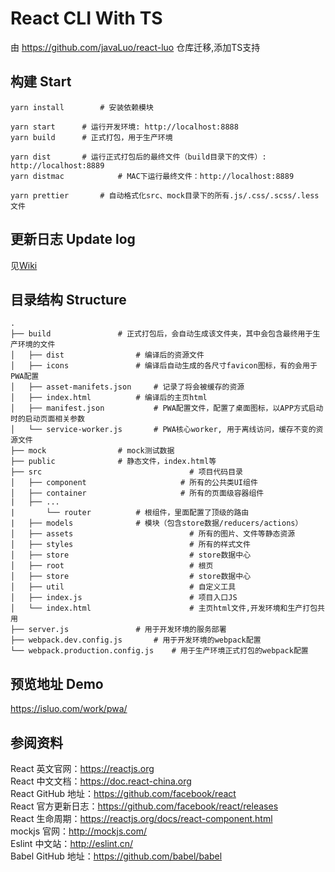# React CLI With TS

由 https://github.com/javaLuo/react-luo 仓库迁移,添加TS支持

## 构建 Start

```
yarn install		# 安装依赖模块

yarn start		# 运行开发环境: http://localhost:8888
yarn build		# 正式打包，用于生产环境

yarn dist		# 运行正式打包后的最终文件（build目录下的文件）: http://localhost:8889
yarn distmac	        # MAC下运行最终文件：http://localhost:8889

yarn prettier		# 自动格式化src、mock目录下的所有.js/.css/.scss/.less文件
```

## 更新日志 Update log

见<a href="https://github.com/javaLuo/react-luo/wiki/%E6%9B%B4%E6%96%B0%E6%97%A5%E5%BF%97" target="_blank">Wiki</a>

## 目录结构 Structure

```
.
├── build				# 正式打包后，会自动生成该文件夹，其中会包含最终用于生产环境的文件
│   ├── dist				# 编译后的资源文件
│   ├── icons				# 编译后自动生成的各尺寸favicon图标，有的会用于PWA配置
│   ├── asset-manifets.json		# 记录了将会被缓存的资源
│   ├── index.html			# 编译后的主页html
│   ├── manifest.json			# PWA配置文件，配置了桌面图标，以APP方式启动时的启动页面相关参数
│   └── service-worker.js		# PWA核心worker, 用于离线访问，缓存不变的资源文件
├── mock				# mock测试数据
├── public				# 静态文件，index.html等
├── src                                 # 项目代码目录
│   ├── component                     # 所有的公共类UI组件
│   ├── container                     # 所有的页面级容器组件
|	├── ...
|   	└── router			# 根组件，里面配置了顶级的路由
|   ├── models				# 模块（包含store数据/reducers/actions）
│   ├── assets                          # 所有的图片、文件等静态资源
│   ├── styles                          # 所有的样式文件
│   ├── store                           # store数据中心
│   ├── root                            # 根页
│   ├── store                           # store数据中心
│   ├── util                            # 自定义工具
│   ├── index.js                        # 项目入口JS
│   └── index.html                      # 主页html文件,开发环境和生产打包共用
├── server.js				# 用于开发环境的服务部署
├── webpack.dev.config.js		# 用于开发环境的webpack配置
└── webpack.production.config.js	# 用于生产环境正式打包的webpack配置
```

## 预览地址 Demo

https://isluo.com/work/pwa/

## 参阅资料

React 英文官网：https://reactjs.org <br/>
React 中文文档：https://doc.react-china.org <br/>
React GitHub 地址：https://github.com/facebook/react <br/>
React 官方更新日志：https://github.com/facebook/react/releases <br/>
React 生命周期：https://reactjs.org/docs/react-component.html <br/>
mockjs 官网：http://mockjs.com/ <br/>
Eslint 中文站：http://eslint.cn/ <br/>
Babel GitHub 地址：https://github.com/babel/babel <br/>
